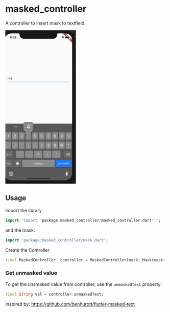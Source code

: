 # masked_controller
 A controller to insert mask to textfield.
 
![sample](doc/gif.gif)

## Usage

Import the library

```dart
import 'import 'package:masked_controller/masked_controller.dart';';
```
and the mask:
```dart
import 'package:masked_controller/mask.dart';
```

Create the Controller
```dart
final MaskedController _controller = MaskedController(mask: Mask(mask: 'NNN.NNN.NNN-NN'));
```
### Get unmasked value

To get the unsmaked value from controller, use the `unmaskedText` property:

```dart
final String val = controller.unmaskedText;
```

Inspired by:
  https://github.com/benhurott/flutter-masked-text
